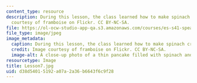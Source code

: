 ```yaml
---
content_type: resource
description: During this lesson, the class learned how to make spinach crepes. Image
  courtesy of framboise on Flickr. CC BY-NC-SA.
file: https://ol-ocw-studio-app-qa.s3.amazonaws.com/courses/es-s41-speak-italian-with-your-mouth-full-spring-2012/d38d54015192a07a2a36b6643f6c9f28_Lesson7.jpg
file_type: image/jpeg
image_metadata:
  caption: During this lesson, the class learned how to make spinach crepes.
  credit: Image courtesy of framboise on Flickr. CC BY-NC-SA.
  image-alt: A close-up photo of a thin pancake filled with spinach and cheese.
resourcetype: Image
title: Lesson7.jpg
uid: d38d5401-5192-a07a-2a36-b6643f6c9f28
---
```

